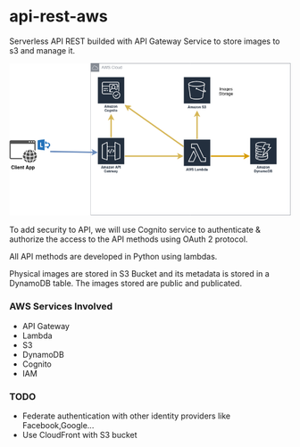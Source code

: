 # api-rest-aws

Serverless API REST builded with API Gateway Service to store images to s3 and manage it.

![Alt text](readme_files/api-rest.drawio.png?raw=true "Title")

To add security to API, we will use Cognito service to authenticate & authorize the access to the API methods using OAuth 2 protocol.

All API methods are developed in Python using lambdas.

Physical images are stored in S3 Bucket and its metadata is stored in a DynamoDB table. The images stored are public and publicated.

### AWS Services Involved

* API Gateway
* Lambda
* S3
* DynamoDB
* Cognito
* IAM

### TODO
* Federate authentication with other identity providers like Facebook,Google...
* Use CloudFront with S3 bucket
